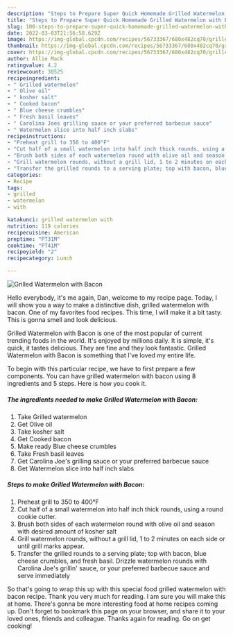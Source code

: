 ```yaml
---
description: "Steps to Prepare Super Quick Homemade Grilled Watermelon with Bacon"
title: "Steps to Prepare Super Quick Homemade Grilled Watermelon with Bacon"
slug: 100-steps-to-prepare-super-quick-homemade-grilled-watermelon-with-bacon
date: 2022-03-03T21:56:58.629Z
image: https://img-global.cpcdn.com/recipes/56733367/680x482cq70/grilled-watermelon-with-bacon-recipe-main-photo.jpg
thumbnail: https://img-global.cpcdn.com/recipes/56733367/680x482cq70/grilled-watermelon-with-bacon-recipe-main-photo.jpg
cover: https://img-global.cpcdn.com/recipes/56733367/680x482cq70/grilled-watermelon-with-bacon-recipe-main-photo.jpg
author: Allie Mack
ratingvalue: 4.2
reviewcount: 30525
recipeingredient:
- " Grilled watermelon"
- " Olive oil"
- " kosher salt"
- " Cooked bacon"
- " Blue cheese crumbles"
- " Fresh basil leaves"
- " Carolina Joes grilling sauce or your preferred barbecue sauce"
- " Watermelon slice into half inch slabs"
recipeinstructions:
- "Preheat grill to 350 to 400°F"
- "Cut half of a small watermelon into half inch thick rounds, using a round cookie cutter."
- "Brush both sides of each watermelon round with olive oil and season with desired amount of kosher salt"
- "Grill watermelon rounds, without a grill lid, 1 to 2 minutes on each side or until grill marks appear."
- "Transfer the grilled rounds to a serving plate; top with bacon, blue cheese crumbles, and fresh basil. Drizzle watermelon rounds with Carolina Joe&#39;s grillin&#39; sauce, or your preferred barbecue sauce and serve immediately"
categories:
- Recipe
tags:
- grilled
- watermelon
- with

katakunci: grilled watermelon with 
nutrition: 119 calories
recipecuisine: American
preptime: "PT31M"
cooktime: "PT41M"
recipeyield: "2"
recipecategory: Lunch

---
```



![Grilled Watermelon with Bacon](https://img-global.cpcdn.com/recipes/56733367/680x482cq70/grilled-watermelon-with-bacon-recipe-main-photo.jpg)

Hello everybody, it's me again, Dan, welcome to my recipe page. Today, I will show you a way to make a distinctive dish, grilled watermelon with bacon. One of my favorites food recipes. This time, I will make it a bit tasty. This is gonna smell and look delicious.



Grilled Watermelon with Bacon is one of the most popular of current trending foods in the world. It's enjoyed by millions daily. It is simple, it's quick, it tastes delicious. They are fine and they look fantastic. Grilled Watermelon with Bacon is something that I've loved my entire life.


To begin with this particular recipe, we have to first prepare a few components. You can have grilled watermelon with bacon using 8 ingredients and 5 steps. Here is how you cook it.

<!--inarticleads1-->

##### The ingredients needed to make Grilled Watermelon with Bacon:

1. Take  Grilled watermelon
1. Get  Olive oil
1. Take  kosher salt
1. Get  Cooked bacon
1. Make ready  Blue cheese crumbles
1. Take  Fresh basil leaves
1. Get  Carolina Joe&#39;s grilling sauce or your preferred barbecue sauce
1. Get  Watermelon slice into half inch slabs




<!--inarticleads2-->

##### Steps to make Grilled Watermelon with Bacon:

1. Preheat grill to 350 to 400°F
1. Cut half of a small watermelon into half inch thick rounds, using a round cookie cutter.
1. Brush both sides of each watermelon round with olive oil and season with desired amount of kosher salt
1. Grill watermelon rounds, without a grill lid, 1 to 2 minutes on each side or until grill marks appear.
1. Transfer the grilled rounds to a serving plate; top with bacon, blue cheese crumbles, and fresh basil. Drizzle watermelon rounds with Carolina Joe&#39;s grillin&#39; sauce, or your preferred barbecue sauce and serve immediately




So that's going to wrap this up with this special food grilled watermelon with bacon recipe. Thank you very much for reading. I am sure you will make this at home. There's gonna be more interesting food at home recipes coming up. Don't forget to bookmark this page on your browser, and share it to your loved ones, friends and colleague. Thanks again for reading. Go on get cooking!
